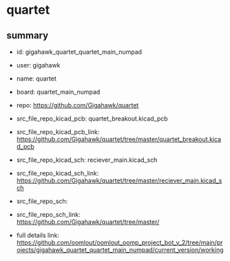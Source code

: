 # quartet
 
## summary 
* id: gigahawk_quartet_quartet_main_numpad
* user: gigahawk
* name: quartet
* board: quartet_main_numpad
* repo: https://github.com/Gigahawk/quartet
* src_file_repo_kicad_pcb: quartet_breakout.kicad_pcb
* src_file_repo_kicad_pcb_link: https://github.com/Gigahawk/quartet/tree/master/quartet_breakout.kicad_pcb
* src_file_repo_kicad_sch: reciever_main.kicad_sch
* src_file_repo_kicad_sch_link: https://github.com/Gigahawk/quartet/tree/master/reciever_main.kicad_sch

* src_file_repo_sch: 
* src_file_repo_sch_link: https://github.com/Gigahawk/quartet/tree/master/
* full details link: https://github.com/oomlout/oomlout_oomp_project_bot_v_2/tree/main/projects/gigahawk_quartet_quartet_main_numpad/current_version/working  






